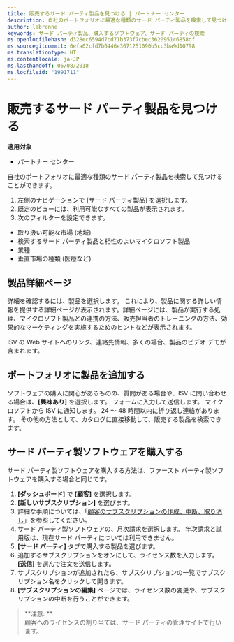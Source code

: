 ```yaml
---
title: 販売するサード パーティ製品を見つける | パートナー センター
description: 自社のポートフォリオに最適な種類のサード パーティ製品を検索して見つけることができます。
author: labrenne
keywords: サード パーティ製品、購入するソフトウェア、サード パーティの検索
ms.openlocfilehash: d328ec6594d7cd71b373f7cbec3620951c6858df
ms.sourcegitcommit: 0efa02cfd7b6446e3671251090b5cc3ba9d10798
ms.translationtype: HT
ms.contentlocale: ja-JP
ms.lasthandoff: 06/08/2018
ms.locfileid: "1991711"
---
```

# <a name="discover-the-third-party-offers-you-want-to-sell"></a>販売するサード パーティ製品を見つける

**適用対象**

-  パートナー センター

自社のポートフォリオに最適な種類のサード パーティ製品を検索して見つけることができます。 

1.  左側のナビゲーションで [サード パーティ製品] を選択します。 
2.  既定のビューには、利用可能なすべての製品が表示されます。 
3.  次のフィルターを設定できます。

- 取り扱い可能な市場 (地域)
- 検索するサード パーティ製品と相性のよいマイクロソフト製品
- 業種
- 垂直市場の種類 (医療など)

## <a name="the-product-details-page"></a>製品詳細ページ

詳細を確認するには、製品を選択します。 これにより、製品に関する詳しい情報を提供する詳細ページが表示されます。詳細ページには、製品が実行する処理、マイクロソフト製品との連携の方法、販売担当者のトレーニングの方法、効果的なマーケティングを実施するためのヒントなどが表示されます。 

ISV の Web サイトへのリンク、連絡先情報、多くの場合、製品のビデオ デモが含まれます。 

## <a name="add-the-product-to-your-portfolio"></a>ポートフォリオに製品を追加する

ソフトウェアの購入に関心があるものの、質問がある場合や、ISV に問い合わせる場合は、**[興味あり]** を選択します。 フォームに入力して送信します。 マイクロソフトから ISV に通知します。 24 ～ 48 時間以内に折り返し連絡があります。 その他の方法として、カタログに直接移動して、販売する製品を検索できます。

## <a name="purchase-the-third-party-software"></a>サード パーティ製ソフトウェアを購入する

サード パーティ製ソフトウェアを購入する方法は、ファースト パーティ製ソフトウェアを購入する場合と同じです。 

1. **[ダッシュボード]** で **[顧客]** を選択します。
2. **[新しいサブスクリプション]** を選びます。
3. 詳細な手順については、「[顧客のサブスクリプションの作成、中断、取り消し](create-a-new-subscription.md)」を参照してください。
4.  サード パーティ製ソフトウェアの、月次請求を選択します。 年次請求と試用版は、現在サード パーティについては利用できません。
5.  **[サード パーティ]** タブで購入する製品を選びます。
6.  追加するサブスクリプションをオンにして、ライセンス数を入力します。 **[送信]** を選んで注文を送信します。
7.  サブスクリプションが追加されたら、サブスクリプションの一覧でサブスクリプション名をクリックして開きます。 
8.  **[サブスクリプションの編集]** ページでは、ライセンス数の変更や、サブスクリプションの中断を行うことができます。

>**注意: **<br> 顧客へのライセンスの割り当ては、サード パーティの管理サイトで行います。

    


